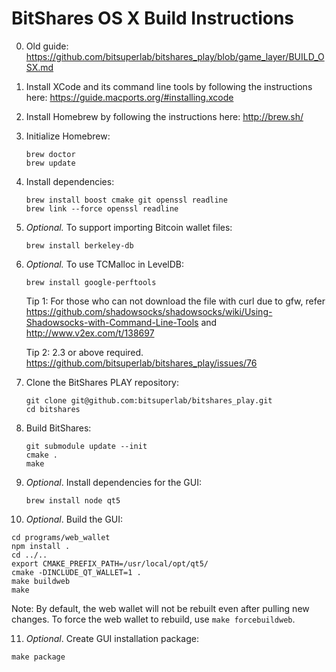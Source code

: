 BitShares OS X Build Instructions
===============================

0. Old guide: https://github.com/bitsuperlab/bitshares_play/blob/game_layer/BUILD_OSX.md

1. Install XCode and its command line tools by following the instructions here: https://guide.macports.org/#installing.xcode

2. Install Homebrew by following the instructions here: http://brew.sh/

3. Initialize Homebrew:
   ```
   brew doctor
   brew update
   ```

4. Install dependencies:
   ```
   brew install boost cmake git openssl readline
   brew link --force openssl readline
   ```

5. *Optional.* To support importing Bitcoin wallet files:
   ```
   brew install berkeley-db
   ```

6. *Optional.* To use TCMalloc in LevelDB:
   ```
   brew install google-perftools
   ```
   Tip 1: For those who can not download the file with curl due to gfw, refer https://github.com/shadowsocks/shadowsocks/wiki/Using-Shadowsocks-with-Command-Line-Tools
   and http://www.v2ex.com/t/138697
   
   Tip 2: 2.3 or above required. https://github.com/bitsuperlab/bitshares_play/issues/76

7. Clone the BitShares PLAY repository:
   ```
   git clone git@github.com:bitsuperlab/bitshares_play.git
   cd bitshares
   ```

8. Build BitShares:
   ```
   git submodule update --init
   cmake .
   make
   ```

9. *Optional*. Install dependencies for the GUI:
   ```
   brew install node qt5
   ```

10. *Optional*. Build the GUI:
   ```
   cd programs/web_wallet
   npm install .
   cd ../..
   export CMAKE_PREFIX_PATH=/usr/local/opt/qt5/
   cmake -DINCLUDE_QT_WALLET=1 .
   make buildweb
   make
   ```
   Note: By default, the web wallet will not be rebuilt even after pulling new changes. To force the web wallet to rebuild, use `make forcebuildweb`.

11. *Optional*. Create GUI installation package:
   ```
   make package
   ```
